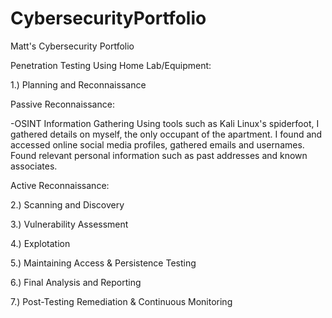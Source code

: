# CybersecurityPortfolio
Matt's Cybersecurity Portfolio

Penetration Testing Using Home Lab/Equipment:

1.) Planning and Reconnaissance

Passive Reconnaissance:

  -OSINT Information Gathering
    Using tools such as Kali Linux's spiderfoot, I gathered details on myself, the only occupant of the apartment. I found and accessed online social media profiles, gathered emails and usernames. Found relevant personal information such as past addresses and known associates.

Active Reconnaissance:

2.) Scanning and Discovery

3.) Vulnerability Assessment

4.) Explotation

5.) Maintaining Access & Persistence Testing

6.) Final Analysis and Reporting

7.) Post-Testing Remediation & Continuous Monitoring
